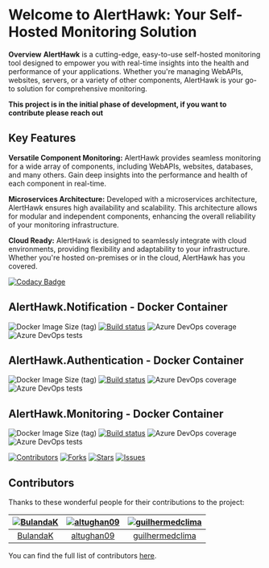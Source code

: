 # Welcome to AlertHawk: Your Self-Hosted Monitoring Solution
**Overview**
**AlertHawk** is a cutting-edge, easy-to-use self-hosted monitoring tool designed to empower you with real-time insights into the health and performance of your applications. Whether you're managing WebAPIs, websites, servers, or a variety of other components, AlertHawk is your go-to solution for comprehensive monitoring.

**This project is in the initial phase of development, if you want to contribute please reach out**

## Key Features
**Versatile Component Monitoring:** AlertHawk provides seamless monitoring for a wide array of components, including WebAPIs, websites, databases, and many others. Gain deep insights into the performance and health of each component in real-time.

**Microservices Architecture:** Developed with a microservices architecture, AlertHawk ensures high availability and scalability. This architecture allows for modular and independent components, enhancing the overall reliability of your monitoring infrastructure.

**Cloud Ready:** AlertHawk is designed to seamlessly integrate with cloud environments, providing flexibility and adaptability to your infrastructure. Whether you're hosted on-premises or in the cloud, AlertHawk has you covered.

[![Codacy Badge](https://app.codacy.com/project/badge/Grade/20da64ba9f9d48abb0733064d2491da4)](https://app.codacy.com/gh/thiagoloureiro/AlertHawk/dashboard?utm_source=gh&utm_medium=referral&utm_content=&utm_campaign=Badge_grade)

## AlertHawk.Notification - Docker Container
![Docker Image Size (tag)](https://img.shields.io/docker/image-size/thiagoguaru/alerthawk.notification/latest)
[![Build status](https://thiagoguaru.visualstudio.com/AlertHawk/_apis/build/status/AlertHawk.Notification%20-%20Docker)](https://thiagoguaru.visualstudio.com/AlertHawk/_build/latest?definitionId=10)
![Azure DevOps coverage](https://img.shields.io/azure-devops/coverage/thiagoguaru/alerthawk/9)
![Azure DevOps tests](https://img.shields.io/azure-devops/tests/thiagoguaru/alerthawk/9)

## AlertHawk.Authentication - Docker Container
![Docker Image Size (tag)](https://img.shields.io/docker/image-size/thiagoguaru/alerthawk.authentication/latest)
[![Build status](https://thiagoguaru.visualstudio.com/AlertHawk/_apis/build/status/AlertHawk.Authentication%20-%20Docker)](https://thiagoguaru.visualstudio.com/AlertHawk/_build/latest?definitionId=14)
![Azure DevOps coverage](https://img.shields.io/azure-devops/coverage/thiagoguaru/alerthawk/14)
![Azure DevOps tests](https://img.shields.io/azure-devops/tests/thiagoguaru/alerthawk/14)

## AlertHawk.Monitoring - Docker Container
![Docker Image Size (tag)](https://img.shields.io/docker/image-size/thiagoguaru/alerthawk.monitoring/latest)
[![Build status](https://thiagoguaru.visualstudio.com/AlertHawk/_apis/build/status/AlertHawk.Monitoring%20-%20Docker)](https://thiagoguaru.visualstudio.com/AlertHawk/_build/latest?definitionId=11)
![Azure DevOps coverage](https://img.shields.io/azure-devops/coverage/thiagoguaru/alerthawk/12)
![Azure DevOps tests](https://img.shields.io/azure-devops/tests/thiagoguaru/alerthawk/12)

[![Contributors](https://img.shields.io/github/contributors/thiagoloureiro/AlertHawk.svg)](https://github.com/thiagoloureiro/AlertHawk/graphs/contributors)
[![Forks](https://img.shields.io/github/forks/thiagoloureiro/AlertHawk.svg?style=social)](https://github.com/thiagoloureiro/AlertHawk/network/members)
[![Stars](https://img.shields.io/github/stars/thiagoloureiro/AlertHawk.svg?style=social)](https://github.com/thiagoloureiro/AlertHawk/stargazers)
[![Issues](https://img.shields.io/github/issues/thiagoloureiro/AlertHawk.svg)](https://github.com/thiagoloureiro/AlertHawk/issues)

## Contributors

Thanks to these wonderful people for their contributions to the project:

| [![BulandaK](https://avatars.githubusercontent.com/BulandaK?s=100)](https://github.com/BulandaK) | [![altughan09](https://avatars.githubusercontent.com/altughan09?s=100)](https://github.com/altughan09) | [![guilhermedclima](https://avatars.githubusercontent.com/guilhermedclima?s=100)](https://github.com/guilhermedclima) |
|:---:|:---:|:---:|
| [BulandaK](https://github.com/BulandaK) | [altughan09](https://github.com/altughan09) | [guilhermedclima](https://github.com/guilhermedclima) |

You can find the full list of contributors [here](https://github.com/thiagoloureiro/AlertHawk/graphs/contributors).
